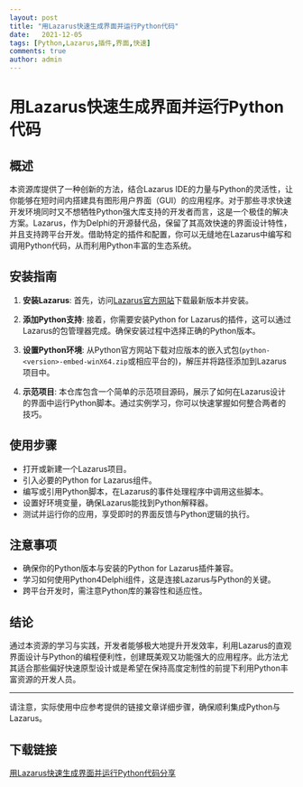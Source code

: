 ```yaml
---
layout: post
title: "用Lazarus快速生成界面并运行Python代码"
date:   2021-12-05
tags: [Python,Lazarus,插件,界面,快速]
comments: true
author: admin
---
```

# 用Lazarus快速生成界面并运行Python代码

## 概述

本资源库提供了一种创新的方法，结合Lazarus IDE的力量与Python的灵活性，让你能够在短时间内搭建具有图形用户界面（GUI）的应用程序。对于那些寻求快速开发环境同时又不想牺牲Python强大库支持的开发者而言，这是一个极佳的解决方案。Lazarus，作为Delphi的开源替代品，保留了其高效快速的界面设计特性，并且支持跨平台开发。借助特定的插件和配置，你可以无缝地在Lazarus中编写和调用Python代码，从而利用Python丰富的生态系统。

## 安装指南

1. **安装Lazarus**: 首先，访问[Lazarus官方网站](https://www.lazarus-ide.org/)下载最新版本并安装。

2. **添加Python支持**: 接着，你需要安装Python for Lazarus的插件，这可以通过Lazarus的包管理器完成。确保安装过程中选择正确的Python版本。

3. **设置Python环境**: 从Python官方网站下载对应版本的嵌入式包(`python-<version>-embed-winX64.zip`或相应平台的)，解压并将路径添加到Lazarus项目中。

4. **示范项目**: 本仓库包含一个简单的示范项目源码，展示了如何在Lazarus设计的界面中运行Python脚本。通过实例学习，你可以快速掌握如何整合两者的技巧。

## 使用步骤

- 打开或新建一个Lazarus项目。
- 引入必要的Python for Lazarus组件。
- 编写或引用Python脚本，在Lazarus的事件处理程序中调用这些脚本。
- 设置好环境变量，确保Lazarus能找到Python解释器。
- 测试并运行你的应用，享受即时的界面反馈与Python逻辑的执行。

## 注意事项

- 确保你的Python版本与安装的Python for Lazarus插件兼容。
- 学习如何使用Python4Delphi组件，这是连接Lazarus与Python的关键。
- 跨平台开发时，需注意Python库的兼容性和适应性。

## 结论

通过本资源的学习与实践，开发者能够极大地提升开发效率，利用Lazarus的直观界面设计与Python的编程便利性，创建既美观又功能强大的应用程序。此方法尤其适合那些偏好快速原型设计或是希望在保持高度定制性的前提下利用Python丰富资源的开发人员。

---

请注意，实际使用中应参考提供的链接文章详细步骤，确保顺利集成Python与Lazarus。

## 下载链接

[用Lazarus快速生成界面并运行Python代码分享](https://pan.quark.cn/s/b65358d375c0)